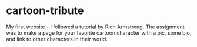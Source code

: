 # cartoon-tribute
My first website - I followed a tutorial by Rich Armstrong. 
The assignment was to make a page for your favorite cartoon character with a pic, some bio, and link to other characters in their world. 





